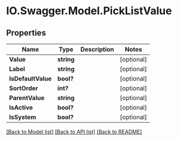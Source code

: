 # IO.Swagger.Model.PickListValue
## Properties

Name | Type | Description | Notes
------------ | ------------- | ------------- | -------------
**Value** | **string** |  | [optional] 
**Label** | **string** |  | [optional] 
**IsDefaultValue** | **bool?** |  | [optional] 
**SortOrder** | **int?** |  | [optional] 
**ParentValue** | **string** |  | [optional] 
**IsActive** | **bool?** |  | [optional] 
**IsSystem** | **bool?** |  | [optional] 

[[Back to Model list]](../README.md#documentation-for-models) [[Back to API list]](../README.md#documentation-for-api-endpoints) [[Back to README]](../README.md)


